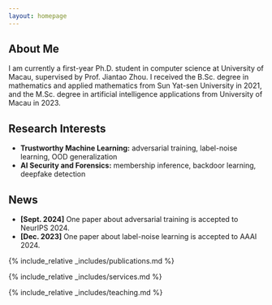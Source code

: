 ```yaml
---
layout: homepage
---
```


## About Me

I am currently a first-year Ph.D. student in computer science at University of Macau, supervised by Prof. Jiantao Zhou. I received the B.Sc. degree in mathematics and applied mathematics from Sun Yat-sen University in 2021, and the M.Sc. degree in artificial intelligence applications from University of Macau in 2023.

## Research Interests

- **Trustworthy Machine Learning:** adversarial training, label-noise learning, OOD generalization
- **AI Security and Forensics:** membership inference, backdoor learning, deepfake detection

## News

- **[Sept. 2024]** One paper about adversarial training is accepted to NeurIPS 2024.
- **[Dec. 2023]** One paper about label-noise learning is accepted to AAAI 2024.

{% include_relative _includes/publications.md %}

{% include_relative _includes/services.md %}

{% include_relative _includes/teaching.md %}
